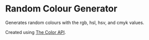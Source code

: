 # Random Colour Generator

Generates random colours with the rgb, hsl, hsv, and cmyk values.

Created using [The Color API](https://www.thecolorapi.com/).